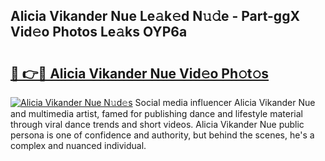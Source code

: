 ## Alicia Vikander Nue Le𝚊k𝚎d N𝚞𝚍e - Part-ggX Vid𝚎o Photos Le𝚊ks OYP6a

# <h2><a href="http://fbag6o.evod.top/?m=Alicia+Vikander+Nue">🔗 👉🔴 Alicia Vikander Nue Vid𝚎o Ph𝚘t𝚘s</a></h2>

[![Alicia Vikander Nue N𝚞d𝚎s](https://i.imgur.com/8V9OHl7.gif)](http://fbag6o.evod.top/?m=Alicia+Vikander+Nue)
Social media influencer Alicia Vikander Nue and multimedia artist, famed for publishing dance and lifestyle material through viral dance trends and short videos. Alicia Vikander Nue public persona is one of confidence and authority, but behind the scenes, he's a complex and nuanced individual. 
